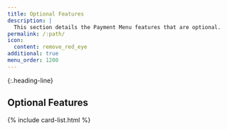 ```yaml
---
title: Optional Features
description: |
  This section details the Payment Menu features that are optional.
permalink: /:path/
icon:
  content: remove_red_eye
additional: true
menu_order: 1200
---
```


{:.heading-line}
## Optional Features

{% include card-list.html %}
